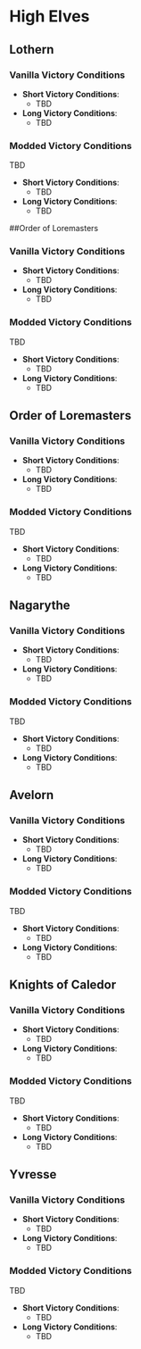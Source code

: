 # High Elves		

## Lothern

### Vanilla Victory Conditions

* **Short Victory Conditions**:
	* TBD
* **Long Victory Conditions**:
	* TBD

### Modded Victory Conditions

TBD

* **Short Victory Conditions**:
	* TBD
* **Long Victory Conditions**:
	* TBD

##Order of Loremasters

### Vanilla Victory Conditions

* **Short Victory Conditions**:
	* TBD
* **Long Victory Conditions**:
	* TBD

### Modded Victory Conditions

TBD

* **Short Victory Conditions**:
	* TBD
* **Long Victory Conditions**:
	* TBD

## Order of Loremasters

### Vanilla Victory Conditions

* **Short Victory Conditions**:
	* TBD
* **Long Victory Conditions**:
	* TBD

### Modded Victory Conditions

TBD

* **Short Victory Conditions**:
	* TBD
* **Long Victory Conditions**:
	* TBD

## Nagarythe 

### Vanilla Victory Conditions

* **Short Victory Conditions**:
	* TBD
* **Long Victory Conditions**:
	* TBD

### Modded Victory Conditions

TBD

* **Short Victory Conditions**:
	* TBD
* **Long Victory Conditions**:
	* TBD

## Avelorn

### Vanilla Victory Conditions

* **Short Victory Conditions**:
	* TBD
* **Long Victory Conditions**:
	* TBD

### Modded Victory Conditions

TBD

* **Short Victory Conditions**:
	* TBD
* **Long Victory Conditions**:
	* TBD

## Knights of Caledor

### Vanilla Victory Conditions

* **Short Victory Conditions**:
	* TBD
* **Long Victory Conditions**:
	* TBD

### Modded Victory Conditions

TBD

* **Short Victory Conditions**:
	* TBD
* **Long Victory Conditions**:
	* TBD

## Yvresse

### Vanilla Victory Conditions

* **Short Victory Conditions**:
	* TBD
* **Long Victory Conditions**:
	* TBD

### Modded Victory Conditions

TBD

* **Short Victory Conditions**:
	* TBD
* **Long Victory Conditions**:
	* TBD
